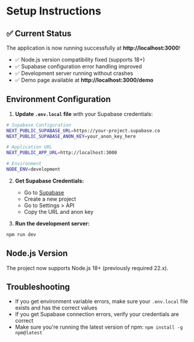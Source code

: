 # Setup Instructions

## ✅ Current Status

The application is now running successfully at **http://localhost:3000**!

- ✅ Node.js version compatibility fixed (supports 18+)
- ✅ Supabase configuration error handling improved
- ✅ Development server running without crashes
- ✅ Demo page available at **http://localhost:3000/demo**

## Environment Configuration

1. **Update `.env.local` file** with your Supabase credentials:

```bash
# Supabase Configuration
NEXT_PUBLIC_SUPABASE_URL=https://your-project.supabase.co
NEXT_PUBLIC_SUPABASE_ANON_KEY=your_anon_key_here

# Application URL
NEXT_PUBLIC_APP_URL=http://localhost:3000

# Environment
NODE_ENV=development
```

2. **Get Supabase Credentials:**
   - Go to [Supabase](https://supabase.com)
   - Create a new project
   - Go to Settings > API
   - Copy the URL and anon key

3. **Run the development server:**
```bash
npm run dev
```

## Node.js Version

The project now supports Node.js 18+ (previously required 22.x).

## Troubleshooting

- If you get environment variable errors, make sure your `.env.local` file exists and has the correct values
- If you get Supabase connection errors, verify your credentials are correct
- Make sure you're running the latest version of npm: `npm install -g npm@latest` 